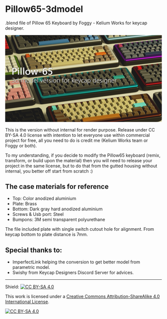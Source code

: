 # Pillow65-3dmodel
.blend file of Pillow 65 Keyboard by Foggy - Kelium Works for keycap designer.

![Banner](images/keyvisualtx.png?raw=true "Key Visual")

This is the version without internal for render purpose. Release under CC BY-SA 4.0 license with intention to let everyone use within commercial project for free, all you need to do is credit me (Kelium Works team or Foggy or both).

To my understanding, if you decide to modify the Pillow65 keyboard (remix, transform, or build upon the material) then you will need to release your project in the same license, but to do that from the gutted housing without internal, you better off start from scratch :)

## The case materials for reference
- Top: Color anodized aluminium
- Plate: Brass
- Bottom: Dark gray hard anodized aluminium
- Screws & Usb port: Steel
- Bumpons: 3M semi transparent polyurethane

The file included plate with single switch cutout hole for alignment. From keycap bottom to plate distance is 7mm.

## Special thanks to:
- ImperfectLink helping the conversion to get better model from parametric model.
- Swishy from Keycap Designers Discord Server for advices.

---
Shield: [![CC BY-SA 4.0][cc-by-sa-shield]][cc-by-sa]

This work is licensed under a
[Creative Commons Attribution-ShareAlike 4.0 International License][cc-by-sa].

[![CC BY-SA 4.0][cc-by-sa-image]][cc-by-sa]

[cc-by-sa]: http://creativecommons.org/licenses/by-sa/4.0/
[cc-by-sa-image]: https://licensebuttons.net/l/by-sa/4.0/88x31.png
[cc-by-sa-shield]: https://img.shields.io/badge/License-CC%20BY--SA%204.0-lightgrey.svg
